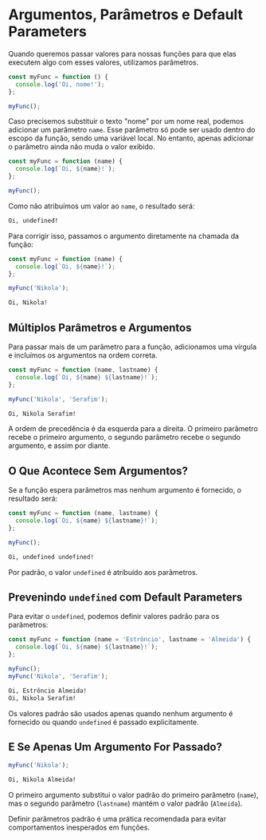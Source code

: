 
# Argumentos, Parâmetros e Default Parameters

Quando queremos passar valores para nossas funções para que elas executem algo com esses valores, utilizamos parâmetros.

```js
const myFunc = function () {
  console.log('Oi, nome!');
};

myFunc();
```

Caso precisemos substituir o texto "nome" por um nome real, podemos adicionar um parâmetro `name`. Esse parâmetro só pode ser usado dentro do escopo da função, sendo uma variável local. No entanto, apenas adicionar o parâmetro ainda não muda o valor exibido.

```js
const myFunc = function (name) {
  console.log(`Oi, ${name}!`);
};

myFunc();
```

Como não atribuímos um valor ao `name`, o resultado será:

```txt
Oi, undefined!
```

Para corrigir isso, passamos o argumento diretamente na chamada da função:

```js
const myFunc = function (name) {
  console.log(`Oi, ${name}!`);
};

myFunc('Nikola');
```

```txt
Oi, Nikola!
```

## Múltiplos Parâmetros e Argumentos

Para passar mais de um parâmetro para a função, adicionamos uma vírgula e incluímos os argumentos na ordem correta.

```js
const myFunc = function (name, lastname) {
  console.log(`Oi, ${name} ${lastname}!`);
};

myFunc('Nikola', 'Serafim');
```

```txt
Oi, Nikola Serafim!
```

A ordem de precedência é da esquerda para a direita. O primeiro parâmetro recebe o primeiro argumento, o segundo parâmetro recebe o segundo argumento, e assim por diante.

## O Que Acontece Sem Argumentos?

Se a função espera parâmetros mas nenhum argumento é fornecido, o resultado será:

```js
const myFunc = function (name, lastname) {
  console.log(`Oi, ${name} ${lastname}!`);
};

myFunc();
```

```txt
Oi, undefined undefined!
```

Por padrão, o valor `undefined` é atribuído aos parâmetros.

## Prevenindo `undefined` com Default Parameters

Para evitar o `undefined`, podemos definir valores padrão para os parâmetros:

```js
const myFunc = function (name = 'Estrôncio', lastname = 'Almeida') {
  console.log(`Oi, ${name} ${lastname}!`);
};

myFunc();
myFunc('Nikola', 'Serafim');
```

```txt
Oi, Estrôncio Almeida!
Oi, Nikola Serafim!
```

Os valores padrão são usados apenas quando nenhum argumento é fornecido ou quando `undefined` é passado explicitamente.

## E Se Apenas Um Argumento For Passado?

```js
myFunc('Nikola');
```

```txt
Oi, Nikola Almeida!
```

O primeiro argumento substitui o valor padrão do primeiro parâmetro (`name`), mas o segundo parâmetro (`lastname`) mantém o valor padrão (`Almeida`).

Definir parâmetros padrão é uma prática recomendada para evitar comportamentos inesperados em funções.
